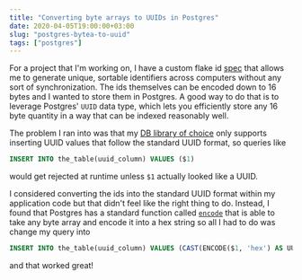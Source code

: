 ```yaml
---
title: "Converting byte arrays to UUIDs in Postgres"
date: 2020-04-05T19:00:00+03:00
slug: "postgres-bytea-to-uuid"
tags: ["postgres"]
---
```


For a project that I'm working on, I have a custom flake id [spec]
that allows me to generate unique, sortable identifiers across
computers without any sort of synchronization.  The ids themselves can
be encoded down to 16 bytes and I wanted to store them in Postgres.  A
good way to do that is to leverage Postgres' `UUID` data type, which
lets you efficiently store any 16 byte quantity in a way that can be
indexed reasonably well.

The problem I ran into was that my [DB library of choice][db-lib] only
supports inserting UUID values that follow the standard UUID format,
so queries like

```sql
INSERT INTO the_table(uuid_column) VALUES ($1)
```

would get rejected at runtime unless `$1` actually looked like a UUID.

I considered converting the ids into the standard UUID format within
my application code but that didn't feel like the right thing to do.
Instead, I found that Postgres has a standard function called
[`encode`] that is able to take any byte array and encode it into a
hex string so all I had to do was change my query into

```sql
INSERT INTO the_table(uuid_column) VALUES (CAST(ENCODE($1, 'hex') AS UUID))
```

and that worked great!

[spec]: https://github.com/Bogdanp/racket-buid/blob/5806054cbea5e69fae66a0b6d622752ace690afd/README.md#spec
[db-lib]: https://github.com/racket/db/blob/3ce8e6b073cedc485011130d0d0c54475800c2a2/db-lib/db/util/postgresql.rkt#L110
[`encode`]: https://www.postgresql.org/docs/12/functions-binarystring.html
